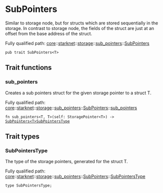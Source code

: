 # SubPointers

Similar to storage node, but for structs which are stored sequentially in the storage. In
contrast to storage node, the fields of the struct are just at an offset from the base address
of the struct.

Fully qualified path: [core](./core.md)::[starknet](./core-starknet.md)::[storage](./core-starknet-storage.md)::[sub_pointers](./core-starknet-storage-sub_pointers.md)::[SubPointers](./core-starknet-storage-sub_pointers-SubPointers.md)

<pre><code class="language-cairo">pub trait SubPointers&lt;T&gt;</code></pre>

## Trait functions

### sub_pointers

Creates a sub pointers struct for the given storage pointer to a struct T.

Fully qualified path: [core](./core.md)::[starknet](./core-starknet.md)::[storage](./core-starknet-storage.md)::[sub_pointers](./core-starknet-storage-sub_pointers.md)::[SubPointers](./core-starknet-storage-sub_pointers-SubPointers.md)::[sub_pointers](./core-starknet-storage-sub_pointers-SubPointers.md#sub_pointers)

<pre><code class="language-cairo">fn sub_pointers&lt;T, T&gt;(self: StoragePointer&lt;T&gt;) -&gt; <a href="core-starknet-storage-sub_pointers-SubPointers.html">SubPointers&lt;T&gt;SubPointersType</a></code></pre>


## Trait types

### SubPointersType

The type of the storage pointers, generated for the struct T.

Fully qualified path: [core](./core.md)::[starknet](./core-starknet.md)::[storage](./core-starknet-storage.md)::[sub_pointers](./core-starknet-storage-sub_pointers.md)::[SubPointers](./core-starknet-storage-sub_pointers-SubPointers.md)::[SubPointersType](./core-starknet-storage-sub_pointers-SubPointers.md#subpointerstype)

<pre><code class="language-cairo">type SubPointersType;</code></pre>



